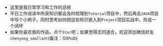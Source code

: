* 这里是我日常学习和工作的总结
* 平日工作阅读中所获知识都会及时梳理到`Tutorial`项目中，然后再去`JAVA`项目中写个小例子，同时思考如何把这些知识嵌入到`Project`项目实战中，形成一个闭环
* 如果你喜欢我的作品，点个`Star`吧；如果觉得志同道合，欢迎添加微信好友`chenyong_smallant`(备注：Github)

